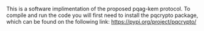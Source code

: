 This is a software implimentation of the proposed pqag-kem protocol. 
To compile and run the code you will first need to install the pqcrypto package, which can be found on the following link:
https://pypi.org/project/pqcrypto/
